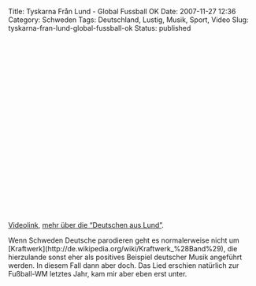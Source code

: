 Title: Tyskarna Från Lund - Global Fussball OK
Date: 2007-11-27 12:36
Category: Schweden
Tags: Deutschland, Lustig, Musik, Sport, Video
Slug: tyskarna-fran-lund-global-fussball-ok
Status: published

<p>
<object width="425" height="355">
<param name="movie" value="http://www.youtube.com/v/EZ3XlpJqPt0&amp;rel=1"></param><param name="wmode" value="transparent"></param>

<embed src="http://www.youtube.com/v/EZ3XlpJqPt0&amp;rel=1" type="application/x-shockwave-flash" wmode="transparent" width="425" height="355">
</embed>
</object>
  
[Videolink](http://youtube.com/watch?v=EZ3XlpJqPt0), [mehr über die
“Deutschen aus
Lund”](http://en.wikipedia.org/wiki/Tyskarna_fr%C3%A5n_Lund).

</p>
Wenn Schweden Deutsche parodieren geht es normalerweise nicht um
[Kraftwerk](http://de.wikipedia.org/wiki/Kraftwerk_%28Band%29), die
hierzulande sonst eher als positives Beispiel deutscher Musik angeführt
werden. In diesem Fall dann aber doch. Das Lied erschien natürlich zur
Fußball-WM letztes Jahr, kam mir aber eben erst unter.

